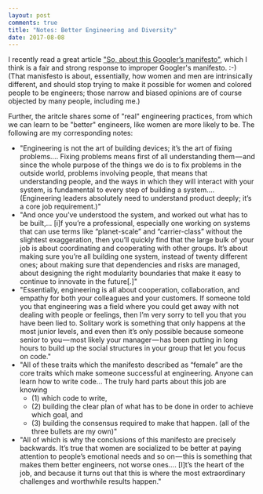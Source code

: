 ```yaml
---
layout: post
comments: true
title: "Notes: Better Engineering and Diversity"
date: 2017-08-08
---
```


I recently read a great article ["So, about this Googler’s manifesto"](https://medium.com/@yonatanzunger/so-about-this-googlers-manifesto-1e3773ed1788), which I think is a fair and strong response to improper Googler's manifesto. :-) (That manisfesto is about, essentially, how women and men are intrinsically different, and should stop trying to make it possible for women and colored people to be engineers; those narrow and biased opinions are of course objected by many people, including me.)

Further, the aritcle shares some of "real" engineering practices, from which we can learn to be "better" engineers, like women are more likely to be. The following are my corresponding notes:

- "Engineering is not the art of building devices; it’s the art of fixing problems.... Fixing problems means first of all understanding them — and since the whole purpose of the things we do is to fix problems in the outside world, problems involving people, that means that understanding people, and the ways in which they will interact with your system, is fundamental to every step of building a system.... (Engineering leaders absolutely need to understand product deeply; it’s a core job requirement.)"
- "And once you’ve understood the system, and worked out what has to be built,... [i]f you’re a professional, especially one working on systems that can use terms like “planet-scale” and “carrier-class” without the slightest exaggeration, then you’ll quickly find that the large bulk of your job is about coordinating and cooperating with other groups. It’s about making sure you’re all building one system, instead of twenty different ones; about making sure that dependencies and risks are managed, about designing the right modularity boundaries that make it easy to continue to innovate in the future[.]"
- "Essentially, engineering is all about cooperation, collaboration, and empathy for both your colleagues and your customers. If someone told you that engineering was a field where you could get away with not dealing with people or feelings, then I’m very sorry to tell you that you have been lied to. Solitary work is something that only happens at the most junior levels, and even then it’s only possible because someone senior to you — most likely your manager — has been putting in long hours to build up the social structures in your group that let you focus on code."
- "All of these traits which the manifesto described as “female” are the core traits which make someone successful at engineering. Anyone can learn how to write code... The truly hard parts about this job are knowing 
  * (1) which code to write, 
  * (2) building the clear plan of what has to be done in order to achieve which goal, and 
  * (3) building the consensus required to make that happen. (all of the three bullets are my own)"
- "All of which is why the conclusions of this manifesto are precisely backwards. It’s true that women are socialized to be better at paying attention to people’s emotional needs and so on — this is something that makes them better engineers, not worse ones.... [I]t’s the heart of the job, and because it turns out that this is where the most extraordinary challenges and worthwhile results happen."
